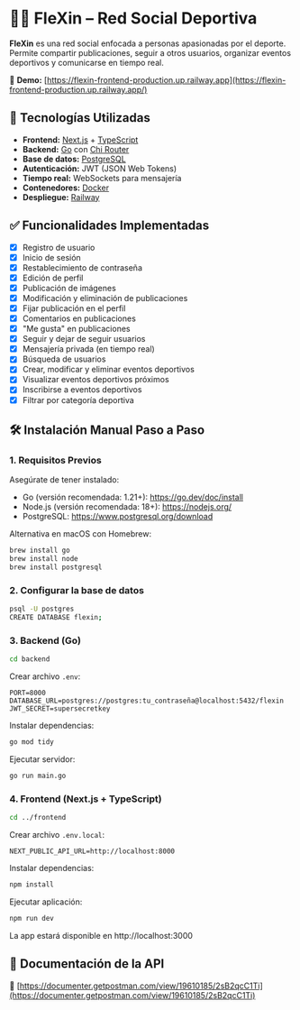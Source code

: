 # 🏋️‍♂️ FleXin – Red Social Deportiva

**FleXin** es una red social enfocada a personas apasionadas por el deporte. Permite compartir publicaciones, seguir a otros usuarios, organizar eventos deportivos y comunicarse en tiempo real.

🔗 **Demo:** [https://flexin-frontend-production.up.railway.app](https://flexin-frontend-production.up.railway.app/)

## 🚀 Tecnologías Utilizadas

- **Frontend:** [Next.js](https://nextjs.org/) + [TypeScript](https://www.typescriptlang.org/)
- **Backend:** [Go](https://golang.org/) con [Chi Router](https://github.com/go-chi/chi)
- **Base de datos:** [PostgreSQL](https://www.postgresql.org/)
- **Autenticación:** JWT (JSON Web Tokens)
- **Tiempo real:** WebSockets para mensajería
- **Contenedores:** [Docker](https://www.docker.com/)
- **Despliegue:** [Railway](https://railway.app/)

## ✅ Funcionalidades Implementadas

- [x] Registro de usuario
- [x] Inicio de sesión
- [x] Restablecimiento de contraseña
- [x] Edición de perfil
- [x] Publicación de imágenes
- [x] Modificación y eliminación de publicaciones
- [x] Fijar publicación en el perfil
- [x] Comentarios en publicaciones
- [x] "Me gusta" en publicaciones
- [x] Seguir y dejar de seguir usuarios
- [x] Mensajería privada (en tiempo real)
- [x] Búsqueda de usuarios
- [x] Crear, modificar y eliminar eventos deportivos
- [x] Visualizar eventos deportivos próximos
- [x] Inscribirse a eventos deportivos
- [x] Filtrar por categoría deportiva

## 🛠️ Instalación Manual Paso a Paso

### 1. Requisitos Previos

Asegúrate de tener instalado:

- Go (versión recomendada: 1.21+): https://go.dev/doc/install  
- Node.js (versión recomendada: 18+): https://nodejs.org/  
- PostgreSQL: https://www.postgresql.org/download  

Alternativa en macOS con Homebrew:

```bash
brew install go
brew install node
brew install postgresql
```

### 2. Configurar la base de datos

```bash
psql -U postgres
CREATE DATABASE flexin;
```

### 3. Backend (Go)

```bash
cd backend
```

Crear archivo `.env`:

```env
PORT=8000
DATABASE_URL=postgres://postgres:tu_contraseña@localhost:5432/flexin
JWT_SECRET=supersecretkey
```

Instalar dependencias:

```bash
go mod tidy
```

Ejecutar servidor:

```bash
go run main.go
```

### 4. Frontend (Next.js + TypeScript)

```bash
cd ../frontend
```

Crear archivo `.env.local`:

```env
NEXT_PUBLIC_API_URL=http://localhost:8000
```

Instalar dependencias:

```bash
npm install
```

Ejecutar aplicación:

```bash
npm run dev
```

La app estará disponible en http://localhost:3000

## 📄 Documentación de la API

🔗 [https://documenter.getpostman.com/view/19610185/2sB2qcC1Ti](https://documenter.getpostman.com/view/19610185/2sB2qcC1Ti)


